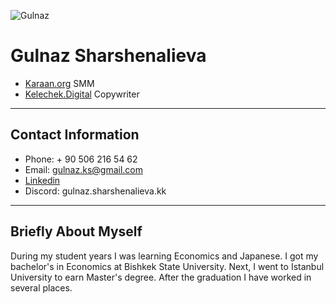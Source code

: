 ![Gulnaz](https://avatars.githubusercontent.com/u/88134441?v=4)
# Gulnaz Sharshenalieva

+ [Karaan.org](https://karaan.org/) SMM
+ [Kelechek.Digital](https://kelechek.digital/) Copywriter
***********
## Contact Information
* Phone: + 90 506 216 54 62
* Email: gulnaz.ks@gmail.com
* [Linkedin](https://www.linkedin.com/feed/)
* Discord: gulnaz.sharshenalieva.kk
*******
## Briefly About Myself
During my student years I was learning Economics and Japanese.
I got my bachelor's in Economics at Bishkek State University. 
Next, I went to Istanbul University to earn Master's degree.
After the graduation I have worked in several places. 


